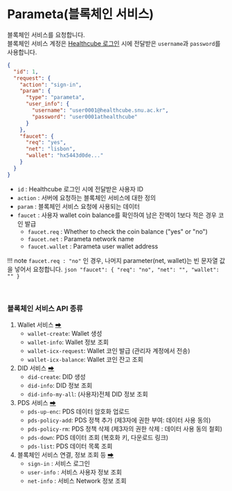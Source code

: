 # Parameta(블록체인 서비스)

블록체인 서비스를 요청합니다.  
블록체인 서비스 계정은 [Healthcube 로그인](../token.md) 시에 전달받은 `username`과 `password`를 사용합니다.


```json
{
  "id": 1,
  "request": {
    "action": "sign-in",
    "param": {
      "type": "parameta",
      "user_info": {
        "username": "user0001@healthcube.snu.ac.kr",
        "password": "user0001athealthcube"
      }
    },
    "faucet": {
      "req": "yes",
      "net": "lisbon",
      "wallet": "hx5443d0de..."
    }
  }
}
```

- `id` : Healthcube 로그인 시에 전달받은 사용자 ID
- `action` : 서버에 요청하는 블록체인 서비스에 대한 정의
- `param` : 블록체인 서비스 요청에 사용되는 데이터
- `faucet` : 사용자 wallet coin balance를 확인하여 남은 잔액이 1보다 적은 경우 코인 발급  
    - `faucet.req` : Whether to check the coin balance ("yes" or "no")
    - `faucet.net` : Parameta network name
    - `faucet.wallet` : Parameta user wallet address  


!!! note
    `faucet.req : "no"` 인 경우, 나머지 parameter(net, wallet)는 빈 문자열 값을 넣어서 요청합니다.
    ```json
    "faucet": {
        "req": "no",
        "net": "",
        "wallet": ""
    }
    ```


<br />

### 블록체인 서비스 API 종류

1. Wallet 서비스 [⮕](./parameta_wallet.md)
    - `wallet-create`: Wallet 생성
    - `wallet-info`: Wallet 정보 조회
    - `wallet-icx-request`: Wallet 코인 발급 (관리자 계정에서 전송)
    - `wallet-icx-balance`: Wallet 코인 잔고 조회
2. DID 서비스 [⮕](./parameta_dids.md)
    - `did-create`: DID 생성
    - `did-info`: DID 정보 조회
    - `did-info-my-all`: (사용자)전체 DID 정보 조회
3. PDS 서비스 [⮕](./parameta_pds.md)
    - `pds-up-enc`: PDS 데이터 암호화 업로드
    - `pds-policy-add`: PDS 정책 추가 (제3자에 권한 부여: 데이터 사용 동의)
    - `pds-policy-rm`: PDS 정책 삭제 (제3자의 권한 삭제 : 데이터 사용 동의 철회)
    - `pds-down`: PDS 데이터 조회 (복호화 키, 다운로드 링크)
    - `pds-list`: PDS 데이터 목록 조회
4. 블록체인 서비스 연결, 정보 조회 등 [⮕](./parameta_users.md)
    - `sign-in` : 서비스 로그인
    - `user-info` : 서비스 사용자 정보 조회
    - `net-info` : 서비스 Network 정보 조회

<br />
